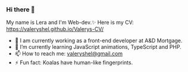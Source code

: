 ### Hi there 👋

My name is Lera and I'm Web-dev.✨
Here is my CV:
https://valeryshel.github.io/Valerys-CV/

- 🔭 I am currently working as a front-end developer at A&D Mortgage.
- 🌱 I’m currently learning JavaScript animations, TypeScript and PHP.
- 📫 How to reach me: valeryshel@gmail.com
- ⚡ Fun fact: Koalas have human-like fingerprints.

